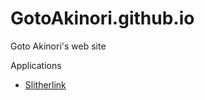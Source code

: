 # GotoAkinori.github.io
Goto Akinori's web site

Applications
* [Slitherlink](https://gotoakinori.github.io/loop_puzzle_web/web/html/index.html)

